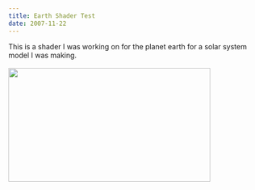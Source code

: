 ```yaml
---
title: Earth Shader Test
date: 2007-11-22
---
```

This is a shader I was working on for the planet earth for a solar system model I was making.<br /><br /><a onblur="try {parent.deselectBloggerImageGracefully();} catch(e) {}" href="http://3.bp.blogspot.com/_zdYMSK7YuAA/ScJNCUhBSJI/AAAAAAAAFL8/2fqKDtSd78A/s1600-h/test_render_earth_moon.jpg"><img style="float:left; margin:0 10px 10px 0;cursor:pointer; cursor:hand;width: 400px; height: 225px;" src="http://3.bp.blogspot.com/_zdYMSK7YuAA/ScJNCUhBSJI/AAAAAAAAFL8/2fqKDtSd78A/s400/test_render_earth_moon.jpg" border="0" alt="" id="BLOGGER_PHOTO_ID_5314895212512888978" /></a>

